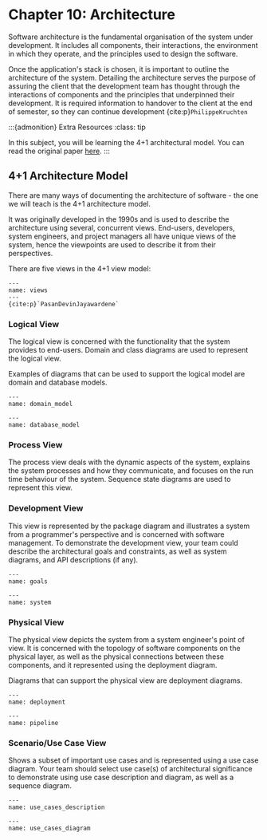 # Chapter 10: Architecture

Software architecture is the fundamental organisation of the system
under development. It includes all components, their interactions, the
environment in which they operate, and the principles used to design the
software.

Once the application's stack is chosen, it is important to outline the
architecture of the system. Detailing the architecture serves the
purpose of assuring the client that the development team has thought
through the interactions of components and the principles that
underpinned their development. It is required information to handover to
the client at the end of semester, so they can continue development {cite:p}`PhilippeKruchten`

:::{admonition} Extra Resources
:class: tip

In this subject, you will be learning the 4+1 architectural model. You can read the original paper
[here](https://www.cs.ubc.ca/~gregor/teaching/papers/4+1view-architecture.pdf).
:::

## 4+1 Architecture Model

There are many ways of documenting the architecture of software - the
one we will teach is the 4+1 architecture model.

It was originally developed in the 1990s and is used to describe the
architecture using several, concurrent views. End-users, developers,
system engineers, and project managers all have unique views of the
system, hence the viewpoints are used to describe it from their
perspectives.

There are five views in the 4+1 view model:

```{figure} resources/views.png
---
name: views
---
{cite:p}`PasanDevinJayawardene`
```

### Logical View

The logical view is concerned with the functionality that the system
provides to end-users. Domain and class diagrams are used to represent
the logical view.

Examples of diagrams that can be used to support the logical model are
domain and database models.

```{figure} resources/domain_model.png
---
name: domain_model
```

```{figure} resources/database_model.png
---
name: database_model
```

### Process View

The process view deals with the dynamic aspects of the system, explains
the system processes and how they communicate, and focuses on the run
time behaviour of the system. Sequence state diagrams are used to
represent this view.

### Development View

This view is represented by the package diagram and illustrates a system
from a programmer\'s perspective and is concerned with software
management. To demonstrate the development view, your team could
describe the architectural goals and constraints, as well as system
diagrams, and API descriptions (if any).

```{figure} resources/goals.png
---
name: goals
```

```{figure} resources/system.png
---
name: system
```

### Physical View

The physical view depicts the system from a system engineer\'s point of
view. It is concerned with the topology of software components on the
physical layer, as well as the physical connections between these
components, and it represented using the deployment diagram.

Diagrams that can support the physical view are deployment diagrams.

```{figure} resources/deployment.png
---
name: deployment
```

```{figure} resources/pipeline.png
---
name: pipeline
```

### Scenario/Use Case View

Shows a subset of important use cases and is represented using a use
case diagram. Your team should select use case(s) of architectural
significance to demonstrate using use case description and diagram, as
well as a sequence diagram.

```{figure} resources/use_cases_description.png
---
name: use_cases_description
```

```{figure} resources/use_cases_diagram.png
---
name: use_cases_diagram
```
